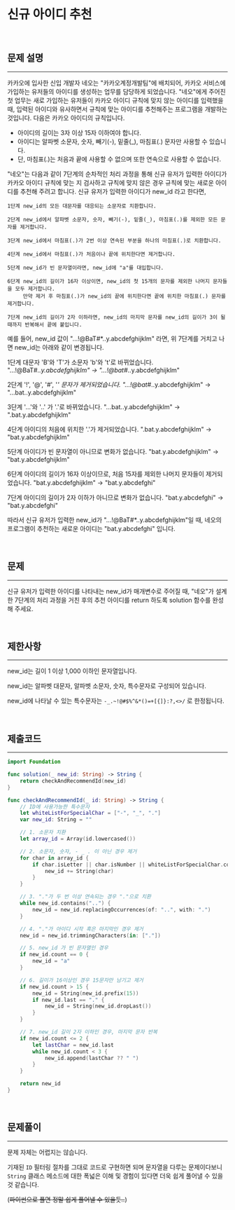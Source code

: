 # 신규 아이디 추천

<br>

## 문제 설명
---

카카오에 입사한 신입 개발자 네오는 "카카오계정개발팀"에 배치되어, 카카오 서비스에 가입하는 유저들의 아이디를 생성하는 업무를 담당하게 되었습니다. "네오"에게 주어진 첫 업무는 새로 가입하는 유저들이 카카오 아이디 규칙에 맞지 않는 아이디를 입력했을 때, 입력된 아이디와 유사하면서 규칙에 맞는 아이디를 추천해주는 프로그램을 개발하는 것입니다.
다음은 카카오 아이디의 규칙입니다.

- 아이디의 길이는 3자 이상 15자 이하여야 합니다.
- 아이디는 알파벳 소문자, 숫자, 빼기(-), 밑줄(_), 마침표(.) 문자만 사용할 수 있습니다.
- 단, 마침표(.)는 처음과 끝에 사용할 수 없으며 또한 연속으로 사용할 수 없습니다.

"네오"는 다음과 같이 7단계의 순차적인 처리 과정을 통해 신규 유저가 입력한 아이디가 카카오 아이디 규칙에 맞는 지 검사하고 규칙에 맞지 않은 경우 규칙에 맞는 새로운 아이디를 추천해 주려고 합니다.
신규 유저가 입력한 아이디가 new_id 라고 한다면,

```
1단계 new_id의 모든 대문자를 대응되는 소문자로 치환합니다.

2단계 new_id에서 알파벳 소문자, 숫자, 빼기(-), 밑줄(_), 마침표(.)를 제외한 모든 문자를 제거합니다.

3단계 new_id에서 마침표(.)가 2번 이상 연속된 부분을 하나의 마침표(.)로 치환합니다.

4단계 new_id에서 마침표(.)가 처음이나 끝에 위치한다면 제거합니다.

5단계 new_id가 빈 문자열이라면, new_id에 "a"를 대입합니다.

6단계 new_id의 길이가 16자 이상이면, new_id의 첫 15개의 문자를 제외한 나머지 문자들을 모두 제거합니다.
     만약 제거 후 마침표(.)가 new_id의 끝에 위치한다면 끝에 위치한 마침표(.) 문자를 제거합니다.
     
7단계 new_id의 길이가 2자 이하라면, new_id의 마지막 문자를 new_id의 길이가 3이 될 때까지 반복해서 끝에 붙입니다.
```

예를 들어, new_id 값이 "...!@BaT#*..y.abcdefghijklm" 라면, 위 7단계를 거치고 나면 new_id는 아래와 같이 변경됩니다.

1단계 대문자 'B'와 'T'가 소문자 'b'와 't'로 바뀌었습니다.
"...!@BaT#*..y.abcdefghijklm" → "...!@bat#*..y.abcdefghijklm"

2단계 '!', '@', '#', '*' 문자가 제거되었습니다.
"...!@bat#*..y.abcdefghijklm" → "...bat..y.abcdefghijklm"

3단계 '...'와 '..' 가 '.'로 바뀌었습니다.
"...bat..y.abcdefghijklm" → ".bat.y.abcdefghijklm"

4단계 아이디의 처음에 위치한 '.'가 제거되었습니다.
".bat.y.abcdefghijklm" → "bat.y.abcdefghijklm"

5단계 아이디가 빈 문자열이 아니므로 변화가 없습니다.
"bat.y.abcdefghijklm" → "bat.y.abcdefghijklm"

6단계 아이디의 길이가 16자 이상이므로, 처음 15자를 제외한 나머지 문자들이 제거되었습니다.
"bat.y.abcdefghijklm" → "bat.y.abcdefghi"

7단계 아이디의 길이가 2자 이하가 아니므로 변화가 없습니다.
"bat.y.abcdefghi" → "bat.y.abcdefghi"

따라서 신규 유저가 입력한 new_id가 "...!@BaT#*..y.abcdefghijklm"일 때, 네오의 프로그램이 추천하는 새로운 아이디는 "bat.y.abcdefghi" 입니다.

<br>

## 문제
---

신규 유저가 입력한 아이디를 나타내는 new_id가 매개변수로 주어질 때, "네오"가 설계한 7단계의 처리 과정을 거친 후의 추천 아이디를 return 하도록 solution 함수를 완성해 주세요.

<br>

## 제한사항
---

new_id는 길이 1 이상 1,000 이하인 문자열입니다.

new_id는 알파벳 대문자, 알파벳 소문자, 숫자, 특수문자로 구성되어 있습니다.

new_id에 나타날 수 있는 특수문자는 `-_.~!@#$%^&*()=+[{]}:?,<>/` 로 한정됩니다.

<br>

## 제출코드
---

```swift
import Foundation

func solution(_ new_id: String) -> String {
    return checkAndRecommendId(new_id)
}

func checkAndRecommendId(_ id: String) -> String {
    // ID에 사용가능한 특수문자
    let whiteListForSpecialChar = ["-", "_", "."]
    var new_id: String = ""

    // 1. 소문자 치환
    let array_id = Array(id.lowercased())

    // 2. 소문자, 숫자, - _ . 이 아닌 경우 제거
    for char in array_id {
        if char.isLetter || char.isNumber || whiteListForSpecialChar.contains(String(char)) {
            new_id += String(char)
        }
    }

    // 3. "."가 두 번 이상 연속되는 경우 "."으로 치환
    while new_id.contains("..") {
        new_id = new_id.replacingOccurrences(of: "..", with: ".")
    }

    // 4. "."가 아이디 시작 혹은 마지막인 경우 제거
    new_id = new_id.trimmingCharacters(in: ["."])

    // 5. new_id 가 빈 문자열인 경우
    if new_id.count == 0 {
        new_id = "a"
    }

    // 6. 길이가 16이상인 경우 15문자만 남기고 제거
    if new_id.count > 15 {
        new_id = String(new_id.prefix(15))
        if new_id.last == "." {
            new_id = String(new_id.dropLast())
        }
    }

    // 7. new_id 길이 2자 이하인 경우, 마지막 문자 반복
    if new_id.count <= 2 {
        let lastChar = new_id.last
        while new_id.count < 3 {
            new_id.append(lastChar ?? " ")
        }
    }

    return new_id
}
```

<br>

## 문제풀이
---

문제 자체는 어렵지는 않습니다.

기재된 `ID` 필터링 절차를 그대로 코드로 구현하면 되며 문자열을 다루는 문제이다보니 `String` 클래스 메소드에 대한 폭넓은 이해 및 경험이 있다면 더욱 쉽게 풀어낼 수 있을것 같습니다.

(~~파이썬으로 풀면 정말 쉽게 풀어낼 수 있을듯..~~)